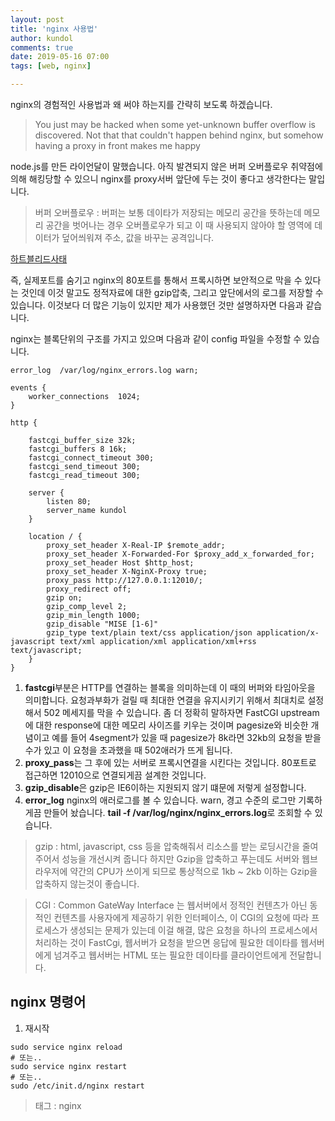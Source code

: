 ```yaml
---
layout: post
title: 'nginx 사용법'
author: kundol
comments: true
date: 2019-05-16 07:00
tags: [web, nginx]

---   
```

nginx의 경험적인 사용법과 왜 써야 하는지를 간략히 보도록 하겠습니다. 

 > You just may be hacked when some yet-unknown buffer overflow is discovered. Not that that couldn't happen behind nginx, but somehow having a proxy in front makes me happy

node.js를 만든 라이언달이 말했습니다. 아직 발견되지 않은 버퍼 오버플로우 취약점에 의해 해킹당할 수 있으니 nginx를 proxy서버 앞단에 두는 것이 좋다고 생각한다는 말입니다. 

 > 버퍼 오버플로우 : 버퍼는 보통 데이타가 저장되는 메모리 공간을 뜻하는데 메모리 공간을 벗어나는 경우 오버플로우가 되고 이 때 사용되지 않아야 할 영역에 데이터가 덮어씌워져 주소, 값을 바꾸는 공격입니다. 


[하트블리드사태](https://namu.wiki/w/%ED%95%98%ED%8A%B8%EB%B8%94%EB%A6%AC%EB%93%9C?from=%ED%95%98%ED%8A%B8%EB%B8%94%EB%A6%AC%EB%93%9C%20%EC%82%AC%ED%83%9C)

즉, 실제포트를 숨기고 nginx의 80포트를 통해서 프록시하면 보안적으로 막을 수 있다는 것인데 이것 말고도 정적자료에 대한 gzip압축, 그리고 앞단에서의 로그를 저장할 수 있습니다. 이것보다 더 많은 기능이 있지만 제가 사용했던 것만 설명하자면 다음과 같습니다. 
 
nginx는 블록단위의 구조를 가지고 있으며 다음과 같이 config 파일을 수정할 수 있습니다.
```shell
error_log  /var/log/nginx_errors.log warn;

events { 
    worker_connections  1024;
}

http {  

    fastcgi_buffer_size 32k;
    fastcgi_buffers 8 16k;
    fastcgi_connect_timeout 300;
    fastcgi_send_timeout 300;
    fastcgi_read_timeout 300;  

    server {
        listen 80; 
        server_name kundol 
    }

    location / {
        proxy_set_header X-Real-IP $remote_addr;
        proxy_set_header X-Forwarded-For $proxy_add_x_forwarded_for;
        proxy_set_header Host $http_host;
        proxy_set_header X-NginX-Proxy true;
        proxy_pass http://127.0.0.1:12010/;
        proxy_redirect off;
        gzip on; 
        gzip_comp_level 2; 
        gzip_min_length 1000; 
        gzip_disable "MISE [1-6]"
        gzip_type text/plain text/css application/json application/x-javascript text/xml application/xml application/xml+rss text/javascript;
    }
}
```
1. **fastcgi**부분은 HTTP를 연결하는 블록을 의미하는데 이 때의 버퍼와 타임아웃을 의미합니다. 
요청과부화가 걸릴 때 최대한 연결을 유지시키기 위해서 최대치로 설정해서 502 메세지를 막을 수 있습니다. 좀 더 정확히 말하자면 FastCGI upstream에 대한 response에 대한 메모리 사이즈를 키우는 것이며 pagesize와 비슷한 개념이고 예를 들어 4segment가 있을 때 pagesize가 8k라면 32kb의 요청을 받을 수가 있고 이 요청을 초과했을 때 502애러가 뜨게 됩니다. 
2. **proxy_pass**는 그 후에 있는 서버로 프록시연결을 시킨다는 것입니다. 80포트로 접근하면 12010으로 연결되게끔 설계한 것입니다. 
3. **gzip_disable**은 gzip은 IE6이하는 지원되지 않기 떄문에 저렇게 설정합니다.
4. **error_log** nginx의 애러로그를 볼 수 있습니다. warn, 경고 수준의 로그만 기록하게끔 만들어 놨습니다. **tail -f /var/log/nginx/nginx_errors.log**로 조회할 수 있습니다. 

 > gzip : html, javascript, css 등을 압축해줘서 리소스를 받는 로딩시간을 줄여주어서 성능을 개선시켜 줍니다 하지만 Gzip을 압축하고 푸는데도 서버와 웹브라우저에 약간의 CPU가 쓰이게 되므로 통상적으로 1kb ~ 2kb 이하는 Gzip을 압축하지 않는것이 좋습니다. 

 > CGI : Common GateWay Interface 는 웹서버에서 정적인 컨텐츠가 아닌 동적인 컨텐츠를 사용자에게 제공하기 위한 인터페이스, 이 CGI의 요청에 따라 프로세스가 생성되는 문제가 있는데 이걸 해결, 많은 요청을 하나의 프로세스에서 처리하는 것이 FastCgi, 웹서버가 요청을 받으면 응답에 필요한 데이타를 웹서버에게 넘겨주고 웹서버는 HTML 또는 필요한 데이타를 클라이언트에게 전달합니다.
 

## nginx 명령어
1. 재시작
```shell
sudo service nginx reload
# 또는..
sudo service nginx restart
# 또는.. 
sudo /etc/init.d/nginx restart
```
  > 태그 : nginx